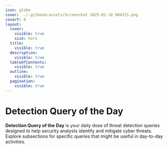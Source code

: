 ```yaml
---
icon: globe
cover: ../.gitbook/assets/Screenshot 2025-01-10 084315.png
coverY: 0
layout:
  cover:
    visible: true
    size: hero
  title:
    visible: true
  description:
    visible: true
  tableOfContents:
    visible: true
  outline:
    visible: true
  pagination:
    visible: true
---
```


# Detection Query of the Day

**Detection Query of the Day** is your daily dose of threat detection queries designed to help security analysts identify and mitigate cyber threats. Explore subsections for specific queries that might be useful in day-to-day activities.
